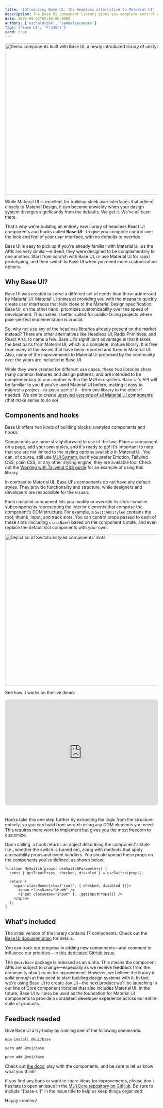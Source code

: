```yaml
---
title: 'Introducing Base UI: the headless alternative to Material UI'
description: The Base UI component library gives you complete control over the look and feel of your app.
date: 2022-09-07T00:00:00.000Z
authors: ['michaldudak', 'samuelsycamore']
tags: ['Base UI', 'Product']
card: true
---
```


<a href="https://mui.com/base-ui/"><img src="/static/blog/introducing-base-ui/hero-image.png" alt="Demo components built with Base UI, a newly introduced library of unstyled components and hooks" width="1200" height="500" /></a>

While Material UI is excellent for building sleek user interfaces that adhere closely to Material Design, it can become unwieldy when your design system diverges significantly from the defaults.
We get it.
We've all been there.

That's why we're building an entirely new library of headless React UI components and hooks called **Base UI**—to give you complete control over the look and feel of your user interface, with no defaults to override.

Base UI is easy to pick up if you're already familiar with Material UI, as the APIs are very similar—indeed, they were designed to be complementary to one another.
Start from scratch with Base UI, or use Material UI for rapid prototyping, and then switch to Base UI when you need more customization options.

## Why Base UI?

Base UI was created to serve a different set of needs than those addressed by Material UI.
Material UI shines at providing you with the means to quickly create user interfaces that look close to the Material Design specification.
Base UI, on the other hand, prioritizes customizability over the speed of development.
This makes it better suited for public-facing projects where pixel-perfect implementation is crucial.

So, why not use any of the headless libraries already present on the market instead?
There are other alternatives like Headless UI, Radix Primitives, and React Aria, to name a few.
Base UI's significant advantage is that it takes the best parts from Material UI, which is a complete, mature library.
It is free from many of the issues that have been reported and fixed in Material UI.
Also, many of the improvements to Material UI proposed by the community over the years are included in Base UI.

While they were created for different use cases, these two libraries share many common features and design patterns, and are intended to be complementary to one another within the MUI ecosystem.
Base UI's API will be familiar to you if you've used Material UI before, making it easy to migrate a project—or just a part of it—from one library to the other if needed.
We aim to create [unstyled versions of all Material UI components](https://github.com/mui/material-ui/issues/27170) (that make sense to do so).

## Components and hooks

Base UI offers two kinds of building blocks: unstyled components and hooks.

Components are more straightforward to use of the two.
Place a component on a page, add your own styles, and it's ready to go!
It's important to note that you are not limited to the styling options available in Material UI.
You can, of course, still use [MUI System](https://mui.com/system/getting-started/), but if you prefer Emotion, Tailwind CSS, plain CSS, or any other styling engine, they are available too!
Check out the [Working with Tailwind CSS guide](/base-ui/guides/working-with-tailwind-css/) for an example of using this library.

In contrast to Material UI, Base UI's components do not have any default styles.
They provide functionality and structure, while designers and developers are responsible for the visuals.

Each unstyled component lets you modify or override its _slots_—smaller subcomponents representing the interior elements that comprise the component's DOM structure.
For example, a `SwitchUnstyled` contains the root, thumb, input, and track slots.
You can control props passed to each of these slots (including `className`) based on the component's state, and even replace the default slot components with your own.

<img src="/static/blog/introducing-base-ui/switch-slots.png" width="1200" height="500" loading="lazy" alt="Depiction of SwitchUnstyled components' slots" />

See how it works on the live demo:

<iframe src="https://codesandbox.io/embed/mui-base-switch-overview-frsm5f?fontsize=12&hidenavigation=1&module=%2Fsrc%2FMySwitch.tsx&theme=dark"
  style="width:100%; height:350px; border:0; border-radius: 10px; overflow:hidden; margin-bottom: 24px"
  title="Base UI Switch overview"
  sandbox="allow-forms allow-modals allow-popups allow-presentation allow-same-origin allow-scripts"
></iframe>

Hooks take this one step further by extracting the logic from the structure entirely, so you can build from scratch using any DOM elements you need.
This requires more work to implement but gives you the most freedom to customize.

Upon calling, a hook returns an object describing the component's state (i.e., whether the switch is turned on), along with methods that apply accessibility props and event handlers.
You should spread these props on the components you've defined, as shown below:

```tsx
function MySwitch(props: UseSwitchParameters) {
  const { getInputProps, checked, disabled } = useSwitch(props);

  return (
    <span className={clsx('root', { checked, disabled })}>
      <span className="thumb" />
      <input className="input" {...getInputProps()} />
    </span>
  );
}
```

## What's included

The initial version of the library contains 17 components.
Check out the [Base UI documentation](/base-ui/getting-started/) for details.

You can track our progress in adding new components—and comment to influence our priorities—in [this dedicated GitHub issue](https://github.com/mui/material-ui/issues/27170).

The `@mui/base` package is released as an alpha.
This means the component APIs are subject to change—especially as we receive feedback from the community about room for improvement.
However, we believe the library is solid enough at this point to start building design systems with it.
In fact, we're using Base UI to create [Joy UI](/blog/first-look-at-joy/)—the next product we'll be launching in our line of Core component libraries that also includes Material UI.
In the future, Base UI will also be used as the foundation for Material UI components to provide a consistent developer experience across our entire suite of products.

## Feedback needed

Give Base UI a try today by running one of the following commands:

<codeblock storageKey="package-manager">

```bash npm
npm install @mui/base
```

```bash yarn
yarn add @mui/base
```

```bash pnpm
pnpm add @mui/base
```

</codeblock>

Check out [the docs](/base-ui/getting-started/), play with the components, and be sure to let us know what you think!

If you find any bugs or want to share ideas for improvements, please don't hesitate to open an issue in the [MUI Core repository on GitHub](https://github.com/mui/material-ui/issues/new/choose).
Be sure to include "[base-ui]" in the issue title to help us keep things organized.

Happy creating!
